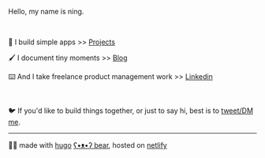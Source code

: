 Hello, my name is ning.

&nbsp;

🤖 I build simple apps >> [Projects][projects-url]

🖌 I document tiny moments >> [Blog][blog-url]

⌨️ And I take freelance product management work >> [Linkedin][linkedin-url]


&nbsp;


🐦 If you'd like to build things together, or just to say hi, best is to [tweet/DM me](https://twitter.com/ningxxu).

---

🐻‍❄️ made with [hugo][hugo-url] [ʕ•ᴥ•ʔ bear][hugo-bear-url], hosted on [netlify][netlify-url]


[projects-url]: /projects/
[blog-url]: /blog/
[linkedin-url]: https://www.linkedin.com/in/ningxxu/
[hugo-url]: https://gohugo.io/
[hugo-bear-url]: https://github.com/janraasch/hugo-bearblog/
[netlify-url]: https://www.netlify.com/